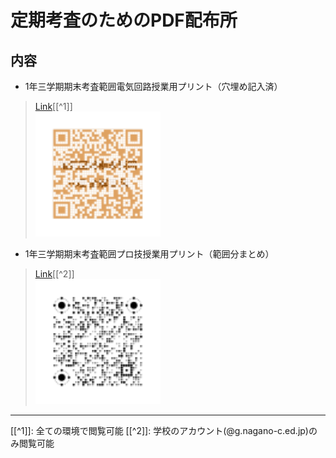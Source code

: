 # 定期考査のためのPDF配布所

## 内容
- 1年三学期期末考査範囲電気回路授業用プリント（穴埋め記入済）
> [Link](./1nen/3ki-denki/index.html)[[^1]]  
> <img src="./1nen/3ki-denki/QRcode_C3.svg" width="200px">

- 1年三学期期末考査範囲プロ技授業用プリント（範囲分まとめ）
> [Link](./1nen/3ki-progi/index.html)[[^2]]  
> <img src="./1nen/3ki-progi/QRcode_A3.svg" width="200px">

-----

[[^1]]: 全ての環境で閲覧可能
[[^2]]: 学校のアカウント(@g.nagano-c.ed.jp)のみ閲覧可能
